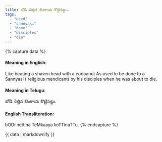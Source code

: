 ```yaml
---
title: బోడి నెత్తిన టెంకాయ కొట్టినట్టు.
tags:
  - "used"
  - "sannyasi"
  - "done"
  - "disciples"
  - "die"
---
```


{% capture data %}
#### Meaning in English:
Like beating a shaven head with a cocoanut
As used to be done to a Sannyasi ( religious mendicant) by his disciples when he was about to die.

#### Meaning in Telugu:
బోడి నెత్తిన టెంకాయ కొట్టినట్టు.

#### English Transliteration:
bODi nettina TeMkaaya koTTinaTTu.
{% endcapture %}

{{ data | markdownify }}

